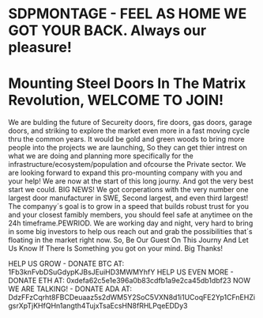 # SDPMONTAGE - FEEL AS HOME WE GOT YOUR BACK. Always our pleasure!
# Mounting Steel Doors In The Matrix Revolution, WELCOME TO JOIN!
We are bulding the future of Secureity doors, fire doors, gas doors, garage doors, and striking to explore the market even more in a fast moving cycle thru the common years.
It would be gold and green woods to bring more people into the projects we are launching, So they can get thier intrest on what we are doing and planning more specifically for the infrastructure/ecosystem/population and ofcourse the Private sector. We are looking forward to expand this pro-mounting company with you and your help!
We are now at the start of this long journy. And got the very best start we could. BIG NEWS! We got corperations with the very number one largest door manufacturer in SWE, Second largest, and even third largest!
The companyy´s goal is to grow in a speed that builds robust trust for you and your closest famibly members, you should feel safe at anytimee on the 24h timeframe.PEWRIOD.
We are working day and night, very hard to bring in some big investors to help ous reach out and grab the possibilities that´s floating in the market right now.
So, Be Our Guest On This Journy And Let Us Know If There Is Something you got on your mind. Big Thanks!

HELP US GROW - DONATE BTC AT: 1Fb3knFvbDSuGdypKJBsJEuiHD3MWMYhfY
HELP US EVEN MORE - DONATE ETH AT: 0xdefa62c5e1e396a0b83cdfb1a9e2ca45db1dbf23
NOW WE ARE TALKING! - DONATE ADA AT: DdzFFzCqrht8FBCDeuaaz5s2dWM5Y2SoC5VXN8d1i1UCoqFE2Yp1CFnEHZigsrXpTjKHfQHn1angth4TujxTsaEcsHN8fRHLPqeEDDy3
